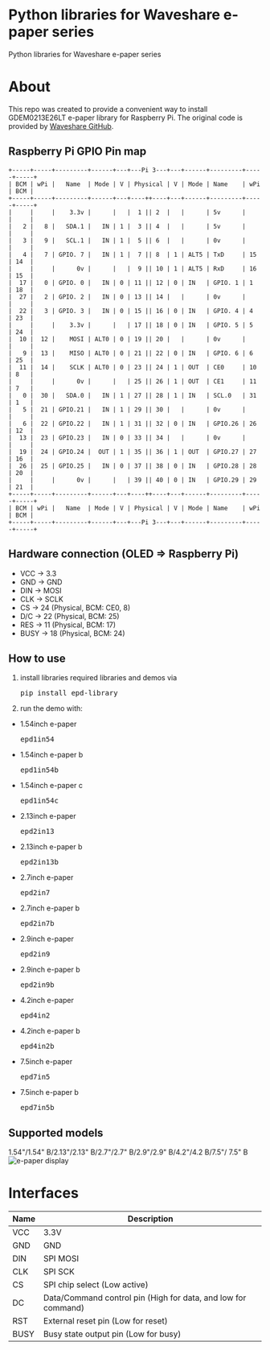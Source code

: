 # Python libraries for Waveshare e-paper series
Python libraries for Waveshare e-paper series
# About
This repo was created to provide a convenient way to install GDEM0213E26LT e-paper library for Raspberry Pi.
The original code is provided by [Waveshare GitHub](https://github.com/soonuse/epd-library-python).
## Raspberry Pi GPIO Pin map 
    +-----+-----+---------+------+---+---Pi 3---+---+------+---------+-----+-----+
    | BCM | wPi |   Name  | Mode | V | Physical | V | Mode | Name    | wPi | BCM |
    +-----+-----+---------+------+---+----++----+---+------+---------+-----+-----+
    |     |     |    3.3v |      |   |  1 || 2  |   |      | 5v      |     |     |
    |   2 |   8 |   SDA.1 |   IN | 1 |  3 || 4  |   |      | 5v      |     |     |
    |   3 |   9 |   SCL.1 |   IN | 1 |  5 || 6  |   |      | 0v      |     |     |
    |   4 |   7 | GPIO. 7 |   IN | 1 |  7 || 8  | 1 | ALT5 | TxD     | 15  | 14  |
    |     |     |      0v |      |   |  9 || 10 | 1 | ALT5 | RxD     | 16  | 15  |
    |  17 |   0 | GPIO. 0 |   IN | 0 | 11 || 12 | 0 | IN   | GPIO. 1 | 1   | 18  |
    |  27 |   2 | GPIO. 2 |   IN | 0 | 13 || 14 |   |      | 0v      |     |     |
    |  22 |   3 | GPIO. 3 |   IN | 0 | 15 || 16 | 0 | IN   | GPIO. 4 | 4   | 23  |
    |     |     |    3.3v |      |   | 17 || 18 | 0 | IN   | GPIO. 5 | 5   | 24  |
    |  10 |  12 |    MOSI | ALT0 | 0 | 19 || 20 |   |      | 0v      |     |     |
    |   9 |  13 |    MISO | ALT0 | 0 | 21 || 22 | 0 | IN   | GPIO. 6 | 6   | 25  |
    |  11 |  14 |    SCLK | ALT0 | 0 | 23 || 24 | 1 | OUT  | CE0     | 10  | 8   |
    |     |     |      0v |      |   | 25 || 26 | 1 | OUT  | CE1     | 11  | 7   |
    |   0 |  30 |   SDA.0 |   IN | 1 | 27 || 28 | 1 | IN   | SCL.0   | 31  | 1   |
    |   5 |  21 | GPIO.21 |   IN | 1 | 29 || 30 |   |      | 0v      |     |     |
    |   6 |  22 | GPIO.22 |   IN | 1 | 31 || 32 | 0 | IN   | GPIO.26 | 26  | 12  |
    |  13 |  23 | GPIO.23 |   IN | 0 | 33 || 34 |   |      | 0v      |     |     |
    |  19 |  24 | GPIO.24 |  OUT | 1 | 35 || 36 | 1 | OUT  | GPIO.27 | 27  | 16  |
    |  26 |  25 | GPIO.25 |   IN | 0 | 37 || 38 | 0 | IN   | GPIO.28 | 28  | 20  |
    |     |     |      0v |      |   | 39 || 40 | 0 | IN   | GPIO.29 | 29  | 21  |
    +-----+-----+---------+------+---+----++----+---+------+---------+-----+-----+
    | BCM | wPi |   Name  | Mode | V | Physical | V | Mode | Name    | wPi | BCM |
    +-----+-----+---------+------+---+---Pi 3---+---+------+---------+-----+-----+
## Hardware connection (OLED => Raspberry Pi)
  * VCC    ->    3.3
  * GND    ->    GND
  * DIN    ->    MOSI
  * CLK    ->    SCLK
  * CS     ->    24 (Physical, BCM: CE0, 8)
  * D/C    ->    22 (Physical, BCM: 25)
  * RES    ->    11 (Physical, BCM: 17)
  * BUSY   ->    18 (Physical, BCM: 24)
## How to use
1.  install libraries required libraries and demos via 
    <pre>pip install epd-library</pre>
2.  run the demo with: 
  * 1.54inch e-paper
    <pre>epd1in54</pre>
  * 1.54inch e-paper b
    <pre>epd1in54b</pre>
  * 1.54inch e-paper c
    <pre>epd1in54c</pre>
  * 2.13inch e-paper
    <pre>epd2in13</pre>
  * 2.13inch e-paper b
    <pre>epd2in13b</pre>
  * 2.7inch e-paper
    <pre>epd2in7</pre>
  * 2.7inch e-paper b
    <pre>epd2in7b</pre>
  * 2.9inch e-paper
    <pre>epd2in9</pre>
  * 2.9inch e-paper b
    <pre>epd2in9b</pre>
  * 4.2inch e-paper
    <pre>epd4in2</pre>
  * 4.2inch e-paper b
    <pre>epd4in2b</pre>
  * 7.5inch e-paper
    <pre>epd7in5</pre>
  * 7.5inch e-paper b
    <pre>epd7in5b</pre>
## Supported models
1.54"/1.54" B/2.13"/2.13" B/2.7"/2.7" B/2.9"/2.9" B/4.2"/4.2 B/7.5"/ 7.5" B
![e-paper display](http://www.waveshare.com/img/devkit/general/e-Paper-Modules-CMP.jpg)
# Interfaces
| Name | Description                                                   |
|------|---------------------------------------------------------------|
| VCC  | 3.3V                                                          |
| GND  | GND                                                           |
| DIN  | SPI MOSI                                                      |
| CLK  | SPI SCK                                                       |
| CS   | SPI chip select (Low active)                                  |
| DC   | Data/Command control pin (High for data, and low for command) |
| RST  | External reset pin (Low for reset)                            |
| BUSY | Busy state output pin (Low for busy)                          |